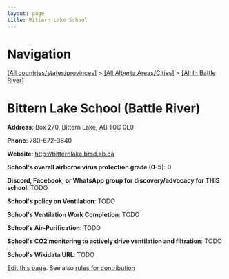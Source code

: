 ```yaml
---
layout: page
title: Bittern Lake School
---
```

# Navigation

[[All countries/states/provinces]](../../..) > [[All Alberta Areas/Cities]](../..) > [[All In Battle River]](..)

# Bittern Lake School (Battle River)

**Address**: Box 270, Bittern Lake, AB T0C 0L0

**Phone**: 780-672-3840

**Website**: <http://bitternlake.brsd.ab.ca>

**School's overall airborne virus protection grade (0-5)**: 0

**Discord, Facebook, or WhatsApp group for discovery/advocacy for THIS school**: TODO

**School's policy on Ventilation**: TODO

**School's Ventilation Work Completion**: TODO

**School's Air-Purification**: TODO

**School's CO2 monitoring to actively drive ventilation and filtration**: TODO

**School's Wikidata URL**: TODO


[Edit this page](https://github.com/ventilate-schools/AB/edit/main/./Battle_River/Bittern_Lake_School.md). See also [rules for contribution](../../../contribution-rules/)